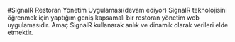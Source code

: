 #SignalR Restoran Yönetim Uygulaması(devam ediyor)
SignalR teknolojisini öğrenmek için yaptığım geniş kapsamalı bir restoran yönetim web uygulamasıdır. Amaç SignalR kullanarak anlık ve dinamik olarak verileri elde etmektir.
